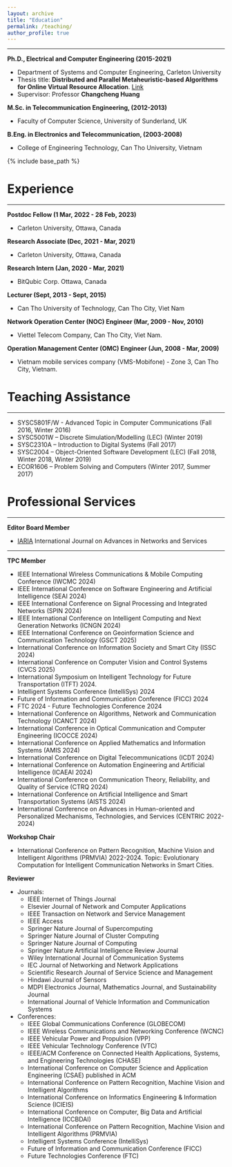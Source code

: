 ```yaml
---
layout: archive
title: "Education"
permalink: /teaching/
author_profile: true
---
```

_____________
**Ph.D., Electrical and Computer Engineering (2015-2021)**
* Department of Systems and Computer Engineering, Carleton University
* Thesis title: **Distributed and Parallel Metaheuristic-based Algorithms for Online Virtual Resource Allocation**. [Link](https://doi.org/10.22215/etd/2021-14647)
* Supervisor: Professor **Changcheng Huang**

**M.Sc. in Telecommunication Engineering, (2012-2013)**
* Faculty of Computer Science, University of Sunderland, UK

**B.Eng. in Electronics and Telecommunication, (2003-2008)**
* College of Engineering Technology, Can Tho University, Vietnam


{% include base_path %}

Experience
====
_______________________
**Postdoc Fellow (1 Mar, 2022 - 28 Feb, 2023)**
* Carleton University, Ottawa, Canada

**Research Associate (Dec, 2021 - Mar, 2021)**
* Carleton University, Ottawa, Canada

**Research Intern (Jan, 2020 - Mar, 2021)**
* BitQubic Corp. Ottawa, Canada 

**Lecturer 	(Sept, 2013 - Sept, 2015)**
* Can Tho University of Technology, Can Tho City, Viet Nam

**Network Operation Center (NOC) Engineer 	(Mar, 2009 - Nov, 2010)**
* Viettel Telecom Company, Can Tho City, Viet Nam.	    

**Operation Management Center (OMC) Engineer (Jun, 2008 - Mar, 2009)**
* Vietnam mobile services company (VMS-Mobifone) - Zone 3, Can Tho City, Vietnam.

Teaching Assistance
===========
________________
* SYSC5801F/W - Advanced Topic in Computer Communications (Fall 2016, Winter 2016)
* SYSC5001W – Discrete Simulation/Modelling (LEC) (Winter 2019)
* SYSC2310A – Introduction to Digital Systems (Fall 2017)
* SYSC2004 – Object-Oriented Software Development (LEC) (Fall 2018, Winter 2018, Winter 2019)
* ECOR1606 – Problem Solving and Computers (Winter 2017, Summer 2017)	

Professional Services
============
________________
**Editor Board Member**
* [IARIA](https://www.iariajournals.org/networks_and_services/) International Journal on Advances in Networks and Services
 
________________
**TPC Member**
*	IEEE International Wireless Communications & Mobile Computing Conference (IWCMC 2024)
*	IEEE International Conference on Software Engineering and Artificial Intelligence (SEAI 2024)
*	IEEE International Conference on Signal Processing and Integrated Networks (SPIN 2024)
*	IEEE International Conference on Intelligent Computing and Next Generation Networks (ICNGN 2024)
*	IEEE International Conference on Geoinformation Science and Communication Technology (GSCT 2025)
*	International Conference on Information Society and Smart City (ISSC 2024)
*	International Conference on Computer Vision and Control Systems (CVCS 2025)
*	International Symposium on Intelligent Technology for Future Transportation (ITFT) 2024.
*	Intelligent Systems Conference (IntelliSys) 2024
*	Future of Information and Communication Conference (FICC) 2024
*	FTC 2024 - Future Technologies Conference 2024
*	International Conference on  Algorithms, Network and  Communication Technology (ICANCT 2024)
*	International Conference in Optical Communication and Computer Engineering (ICOCCE 2024)
*	International Conference on Applied Mathematics and Information Systems (AMIS 2024)
*	International Conference on Digital Telecommunications (ICDT 2024)
*	International Conference on Automation Engineering and Artificial Intelligence (ICAEAI 2024)
*	International Conference on Communication Theory, Reliability, and Quality of Service (CTRQ 2024)
*	International Conference on Artificial Intelligence and Smart Transportation Systems (AISTS 2024)
*	International Conference on Advances in Human-oriented and Personalized Mechanisms, Technologies, and Services (CENTRIC 2022-2024)
   

**Workshop Chair**
* International Conference on Pattern Recognition, Machine Vision and Intelligent Algorithms (PRMVIA) 2022-2024. Topic: Evolutionary Computation for Intelligent Communication Networks in Smart Cities.
  

**Reviewer**
* Journals:
  * IEEE Internet of Things Journal
  * Elsevier Journal of Network and Computer Applications
  * IEEE Transaction on Network and Service Management
  * IEEE Access
  * Springer Nature Journal of Supercomputing
  * Springer Nature Journal of Cluster Computing
  * Springer Nature Journal of Computing
  * Springer Nature Artificial Intelligence Review Journal
  * Wiley International Journal of Communication Systems
  * IEC Journal of Networking and Network Applications
  * Scientific Research Journal of Service Science and Management
  * Hindawi Journal of Sensors
  * MDPI Electronics Journal, Mathematics Journal, and Sustainability Journal
  * International Journal of Vehicle Information and Communication Systems
* Conferences: 
  * IEEE Global Communications Conference (GLOBECOM)
  * IEEE Wireless Communications and Networking Conference (WCNC)
  * IEEE Vehicular Power and Propulsion (VPP)
  * IEEE Vehicular Technology Conference (VTC)
  * IEEE/ACM Conference on Connected Health Applications, Systems, and Engineering Technologies (CHASE)
  * International Conference on Computer Science and Application Engineering (CSAE) published in ACM
  * International Conference on Pattern Recognition, Machine Vision and Intelligent Algorithms
  * International Conference on Informatics Engineering & Information Science (ICIEIS)
  * International Conference on Computer, Big Data and Artificial Intelligence (ICCBDAI)
  * International Conference on Pattern Recognition, Machine Vision and Intelligent Algorithms (PRMVIA)
  * Intelligent Systems Conference (IntelliSys)
  * Future of Information and Communication Conference (FICC)
  * Future Technologies Conference (FTC)


